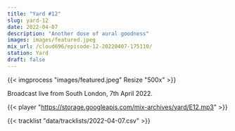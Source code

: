 ```yaml
---
title: "Yard #12"
slug: yard-12
date: 2022-04-07
description: "Another dose of aural goodness"
images: images/featured.jpeg
mix_url: /cloud696/episode-12-20220407-175110/
station: Yard
draft: false
---
```


{{< imgprocess "images/featured.jpeg" Resize "500x" >}}

Broadcast live from South London, 7th April 2022.

{{< player "https://storage.googleapis.com/mix-archives/yard/E12.mp3" >}}

{{< tracklist "data/tracklists/2022-04-07.csv" >}}

